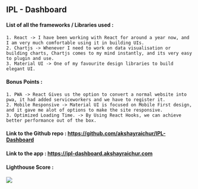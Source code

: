## IPL - Dashboard

#### List of all the frameworks / Libraries used :

```
1. React -> I have been working with React for around a year now, and I am very much comfortable using it in building UIs.
2. Chartjs -> Whenever I need to work on data visualisation or building charts, Chartjs comes to my mind instantly, and its very easy to plugin and use.
3. Material UI -> One of my favourite design libraries to build elegant UI.
```

#### Bonus Points :

```
1. PWA -> React Gives us the option to convert a normal website into pwa, it had added serviceworkers and we have to register it.
2. Mobile Responsive -> Material UI is focused on Mobile First design, and it gave me alot of options to make the site responsive.
3. Optimized Loading Time. -> By Using React Hooks, we can achieve better performance out of the box.
```

#### Link to the Github repo : https://github.com/akshayraichur/IPL-Dashboard

#### Link to the app : https://ipl-dashboard.akshayraichur.com

#### Lighthouse Score :

<img src="https://static.akshayraichur.com/images/ipl-dashboard.jpg" />

